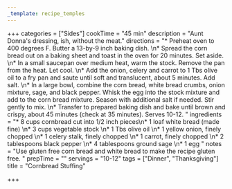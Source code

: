 ```yaml
---
_template: recipe_temples
---
```



+++
categories = ["Sides"]
cookTime = "45 min"
description = "Aunt Donna's dressing, ish, without the meat."
directions = "* Preheat oven to 400 degrees F. Butter a 13-by-9 inch baking dish. \n* Spread the corn bread out on a baking sheet and toast in the oven for 20 minutes. Set aside. \n* In a small saucepan over medium heat, warm the stock. Remove the pan from the heat. Let cool. \n* Add the onion, celery and carrot to 1 Tbs olive oil to a fry pan and saute until soft and translucent, about 5 minutes. Add salt. \n* In a large bowl, combine the corn bread, white bread crumbs, onion mixture, sage, and black pepper. Whisk the egg into the stock mixture and add to the corn bread mixture. Season with additional salt if needed. Stir gently to mix. \n* Transfer to prepared baking dish and bake until brown and crispy, about 45 minutes (check at 35 minutes). Serves 10-12. "
ingredients = "* 8 cups cornbread cut into 1/2 inch pieces\n* 1 loaf white bread (made fine) \n* 3 cups vegetable stock \n* 1 Tbs olive oil \n* 1 yellow onion, finely chopped \n* 1 celery stalk, finely chopped \n* 1 carrot, finely chopped \n* 2 tablespoons black pepper \n* 4 tablespoons ground sage \n* 1 egg "
notes = "Use gluten free corn bread and white bread to make the recipe gluten free. "
prepTime = ""
servings = "10-12"
tags = ["Dinner", "Thanksgiving"]
title = "Cornbread Stuffing"

+++
